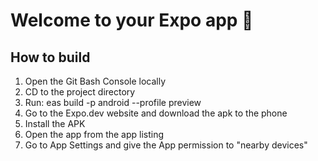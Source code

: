 # Welcome to your Expo app 👋

## How to build

1. Open the Git Bash Console locally
2. CD to the project directory
3. Run: eas build -p android --profile preview
4. Go to the Expo.dev website and download the apk to the phone
5. Install the APK
6. Open the app from the app listing
7. Go to App Settings and give the App permission to "nearby devices"